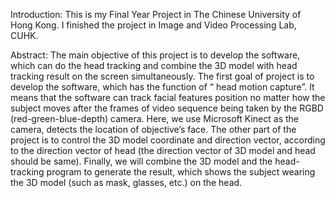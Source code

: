 Introduction: This is my Final Year Project in The Chinese University of Hong Kong. I finished the project in Image and Video Processing Lab, CUHK. 

Abstract: The main objective of this project is to develop the software, which can do the head tracking and combine the 3D model with head tracking result on the screen simultaneously. The first goal of project is to develop the software, which has the function of “ head motion capture”. It means that the software can track facial features position no matter how the subject moves after the frames of video sequence being taken by the RGBD (red-green-blue-depth) camera. Here, we use Microsoft Kinect as the camera, detects the location of objective’s face. The other part of the project is to control the 3D model coordinate and direction vector, according to the direction vector of head (the direction vector of 3D model and head should be same). Finally, we will combine the 3D model and the head-tracking program to generate the result, which shows the subject wearing the 3D model (such as mask, glasses, etc.) on the head.
